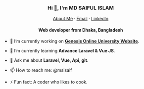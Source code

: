 <p align="center">
  <h3 align="center">Hi 👋, I'm MD SAIFUL ISLAM</h3>
</p>
<p align="center">
    <a href="https://msisaif.com">About Me</a>
    ·
    <a href="mailto:msisaif.com@gmail.com">Email</a>
    ·
    <a href="https://linkedin.com/in/msisaif/">LinkedIn</a>
</p>
<p align="center">
  <h4 align="center">Web developer from Dhaka, Bangladesh</h4>
</p>

- 🔭 I’m currently working on **[Genesis Online University Website](https://www.genesisonlineuniversity.com/)**.

- 🌱 I’m currently learning **Advance Laravel & Vue JS**.

- 💬 Ask me about **Laravel, Vue, Api, git**.

- 📫 How to reach me: @msisaif

- ⚡ Fun fact: A coder who likes to cook.
